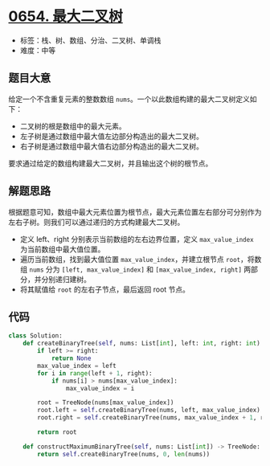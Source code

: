 # [0654. 最大二叉树](https://leetcode.cn/problems/maximum-binary-tree/)

- 标签：栈、树、数组、分治、二叉树、单调栈
- 难度：中等

## 题目大意

给定一个不含重复元素的整数数组 `nums`。一个以此数组构建的最大二叉树定义如下：

- 二叉树的根是数组中的最大元素。
- 左子树是通过数组中最大值左边部分构造出的最大二叉树。
- 右子树是通过数组中最大值右边部分构造出的最大二叉树。

要求通过给定的数组构建最大二叉树，并且输出这个树的根节点。

## 解题思路

根据题意可知，数组中最大元素位置为根节点，最大元素位置左右部分可分别作为左右子树。则我们可以通过递归的方式构建最大二叉树。

- 定义 left、right 分别表示当前数组的左右边界位置，定义 `max_value_index` 为当前数组中最大值位置。
- 遍历当前数组，找到最大值位置 `max_value_index`，并建立根节点 `root`，将数组 `nums` 分为 `[left, max_value_index]` 和 `[max_value_index, right]` 两部分，并分别递归建树。
- 将其赋值给 `root` 的左右子节点，最后返回 root 节点。

## 代码

```Python
class Solution:
    def createBinaryTree(self, nums: List[int], left: int, right: int) -> TreeNode:
        if left >= right:
            return None
        max_value_index = left
        for i in range(left + 1, right):
            if nums[i] > nums[max_value_index]:
                max_value_index = i

        root = TreeNode(nums[max_value_index])
        root.left = self.createBinaryTree(nums, left, max_value_index)
        root.right = self.createBinaryTree(nums, max_value_index + 1, right)

        return root

    def constructMaximumBinaryTree(self, nums: List[int]) -> TreeNode:
        return self.createBinaryTree(nums, 0, len(nums))
```


